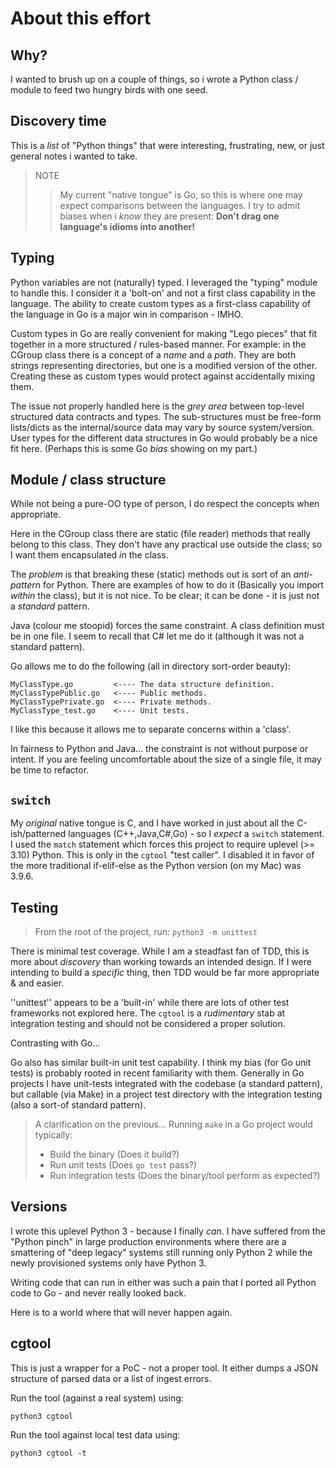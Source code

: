 # About this effort

## Why?

I wanted to brush up on a couple of things, so i wrote a Python class / module
to feed two hungry birds with one seed.

## Discovery time

This is a *list* of "Python things" that were interesting, frustrating, new, or just general notes i wanted to take.

> NOTE
>> My current "native tongue" is Go, so this is where one may expect comparisons between the languages. I try to admit biases when i *know* they are present: __Don't drag one language's idioms into another!__

## Typing

Python variables are not (naturally) typed. I leveraged the "typing" module to handle this. I consider it a 'bolt-on' and not a first class capability in the language. The ability to create custom types as a first-class capability of the language in Go is a major win in comparison - IMHO.

Custom types in Go are really convenient for making "Lego pieces" that fit together in a more structured / rules-based manner. For example: in the CGroup class there is a concept of a *name* and a *path*. They are both strings representing directories, but one is a modified version of the other. Creating these as custom types would protect against accidentally mixing them.

The issue not properly handled here is the *grey area* between top-level structured data contracts and types. The sub-structures must be free-form lists/dicts as the internal/source data may vary by source system/version. User types for the different data structures in Go would probably be a nice fit here. (Perhaps this is some Go *bias* showing on my part.)

## Module / class structure

While not being a pure-OO type of person, I do respect the concepts when appropriate.

Here in the CGroup class there are static (file reader) methods that really belong to this class. They don't have any practical use outside the class; so I want them encapsulated *in* the class.

The *problem* is that breaking these (static) methods out is sort of an *anti-pattern* for Python. There are examples of how to do it (Basically you import *within* the class), but it is not nice. To be clear; it can be done - it is just not a *standard* pattern.

Java (colour me stoopid) forces the same constraint. A class definition must be in one file. I seem to recall that C# let me do it (although it was not a standard pattern).

Go allows me to do the following (all in directory sort-order beauty):

```text
MyClassType.go         <---- The data structure definition.
MyClassTypePublic.go   <---- Public methods.
MyClassTypePrivate.go  <---- Private methods.
MyClassType_test.go    <---- Unit tests.
```

I like this because it allows me to separate concerns within a 'class'.

In fairness to Python and Java... the constraint is not without purpose or intent. If you are feeling uncomfortable about the size of a single file, it may be time to refactor.

## ``switch``

My *original* native tongue is C, and I have worked in just about all the C-ish/patterned languages (C++,Java,C#,Go) - so I *expect* a ``switch`` statement. I used the ``match`` statement which forces this project to require uplevel (>= 3.10) Python. This is only in the ``cgtool`` "test caller". I disabled it in favor of the more traditional if-elif-else as the Python version (on my Mac) was 3.9.6.

## Testing

> From the root of the project, run:
> ``python3 -m unittest``

There is minimal test coverage. While I am a steadfast fan of TDD, this is more about *discovery* than working towards an intended design. If I were intending to build a *specific* thing, then TDD would be far more appropriate & and easier.

''unittest'' appears to be a 'built-in' while there are lots of other test frameworks not explored here. The ``cgtool`` is a *rudimentary* stab at integration testing and should not be considered a proper solution.

Contrasting with Go...

Go also has similar built-in unit test capability. I think my bias (for Go unit tests) is probably rooted in recent familiarity with them. Generally in Go projects I have unit-tests integrated with the codebase (a standard pattern), but callable (via Make) in a project test directory with the integration testing (also a sort-of standard pattern).

> A clarification on the previous...
> Running ``make`` in a Go project would typically:
>
> - Build the binary (Does it build?)
> - Run unit tests (Does ``go test`` pass?)
> - Run integration tests (Does the binary/tool perform as expected?)

## Versions

I wrote this uplevel Python 3 - because I finally *can*. I have suffered from the "Python pinch" in large production environments where there are a smattering of "deep legacy" systems still running only Python 2 while the newly provisioned systems only have Python 3.

Writing code that can run in either was such a pain that I ported all Python code to Go - and never really looked back.

Here is to a world where that will never happen again.

## cgtool

This is just a wrapper for a PoC - not a proper tool. It either dumps a JSON structure of parsed data or a list of ingest errors.

Run the tool (against a real system) using:

``python3 cgtool``

Run the tool against local test data using:

``python3 cgtool -t``

